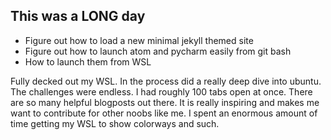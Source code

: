## This was a LONG day

* Figure out how to load a new minimal jekyll themed site
* Figure out how to launch atom and pycharm easily from git bash
* How to launch them from WSL

Fully decked out my WSL. In the process did a really deep dive into ubuntu. The challenges were endless. I had roughly 100 tabs open at once. There are so many helpful blogposts out there. It is really inspiring and makes me want to contribute for other noobs like me. I spent an enormous amount of time getting my WSL to show colorways and such. 

